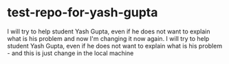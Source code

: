 # test-repo-for-yash-gupta

I will try to help student Yash Gupta, even if he does not want to explain what is his problem and now I'm changing it now again.
I will try to help student Yash Gupta, even if he does not want to explain what is his problem - and this is just change in the local machine
